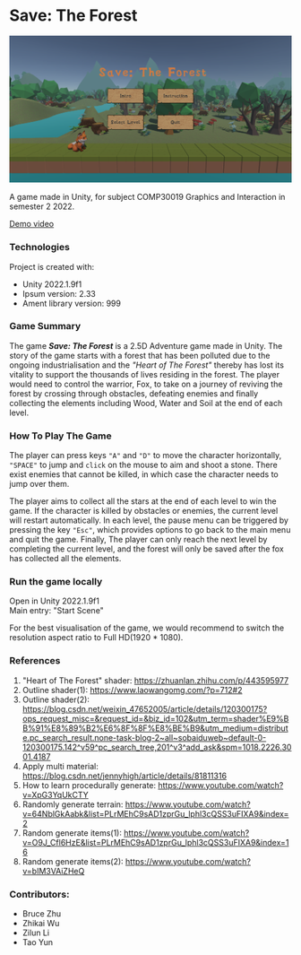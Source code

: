 # Save: The Forest

![screenshot](./Report/main_screenshot.png)

A game made in Unity, for subject COMP30019 Graphics and Interaction in semester 2 2022. 

[Demo video](https://www.youtube.com/watch?v=wKx-X8AGKSk&t=5s&ab_channel=YuArthur)

### Technologies
Project is created with:
* Unity 2022.1.9f1 
* Ipsum version: 2.33
* Ament library version: 999

### Game Summary

The game **_Save: The Forest_** is a 2.5D Adventure game made in Unity. The story of the game starts with a forest that has been polluted due to the ongoing industrialisation and the _"Heart of The Forest"_ thereby has lost its vitality to support the thousands of lives residing in the forest. The player would need to control the warrior, Fox, to take on a journey of reviving the forest by crossing through obstacles, defeating enemies and finally collecting the elements including Wood, Water and Soil at the end of each level. 

###  How To Play The Game

The player can press keys `"A"` and `"D"` to move the character horizontally, `"SPACE"` to jump and `click` on the mouse to aim and shoot a stone. There exist enemies that cannot be killed, in which case the character needs to jump over them.

The player aims to collect all the stars at the end of each level to win the game. If the character is killed by obstacles or enemies, the current level will restart automatically. In each level, the pause menu can be triggered by pressing the key `"Esc"`, which provides options to go back to the main menu and quit the game. Finally, The player can only reach the next level by completing the current level, and the forest will only be saved after the fox has collected all the elements.

### Run the game locally
Open in Unity 2022.1.9f1 <br/>
Main entry: "Start Scene"

For the best visualisation of the game, we would recommend to switch the resolution aspect ratio to Full HD(1920 * 1080). 

### References

1. "Heart of The Forest" shader:  <https://zhuanlan.zhihu.com/p/443595977>
2. Outline shader(1): <https://www.laowangomg.com/?p=712#2>
3. Outline shader(2): <https://blog.csdn.net/weixin_47652005/article/details/120300175?ops_request_misc=&request_id=&biz_id=102&utm_term=shader%E9%BB%91%E8%89%B2%E6%8F%8F%E8%BE%B9&utm_medium=distribute.pc_search_result.none-task-blog-2~all~sobaiduweb~default-0-120300175.142^v59^pc_search_tree,201^v3^add_ask&spm=1018.2226.3001.4187>
4. Apply multi material: <https://blog.csdn.net/jennyhigh/article/details/81811316>
5. How to learn procedurally generate: <https://www.youtube.com/watch?v=XpG3YqUkCTY>
6. Randomly generate terrain: <https://www.youtube.com/watch?v=64NblGkAabk&list=PLrMEhC9sAD1zprGu_lphl3cQSS3uFIXA9&index=2>
7. Random generate items(1): <https://www.youtube.com/watch?v=O9J_Cfl6HzE&list=PLrMEhC9sAD1zprGu_lphl3cQSS3uFIXA9&index=16>
8. Random generate items(2): <https://www.youtube.com/watch?v=bIM3VAiZHeQ>


### Contributors:
* Bruce Zhu
* Zhikai Wu
* Zilun Li
* Tao Yun



